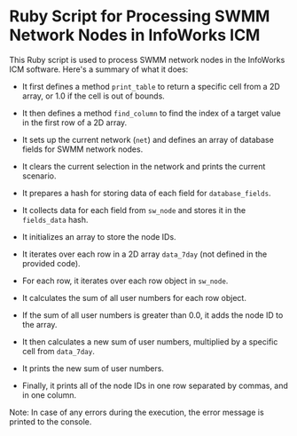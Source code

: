 # Ruby Script for Processing SWMM Network Nodes in InfoWorks ICM

This Ruby script is used to process SWMM network nodes in the InfoWorks ICM software. Here's a summary of what it does:

- It first defines a method `print_table` to return a specific cell from a 2D array, or 1.0 if the cell is out of bounds.

- It then defines a method `find_column` to find the index of a target value in the first row of a 2D array.

- It sets up the current network (`net`) and defines an array of database fields for SWMM network nodes.

- It clears the current selection in the network and prints the current scenario.

- It prepares a hash for storing data of each field for `database_fields`.

- It collects data for each field from `sw_node` and stores it in the `fields_data` hash.

- It initializes an array to store the node IDs.

- It iterates over each row in a 2D array `data_7day` (not defined in the provided code).

- For each row, it iterates over each row object in `sw_node`.

- It calculates the sum of all user numbers for each row object.

- If the sum of all user numbers is greater than 0.0, it adds the node ID to the array.

- It then calculates a new sum of user numbers, multiplied by a specific cell from `data_7day`.

- It prints the new sum of user numbers.

- Finally, it prints all of the node IDs in one row separated by commas, and in one column.

Note: In case of any errors during the execution, the error message is printed to the console.